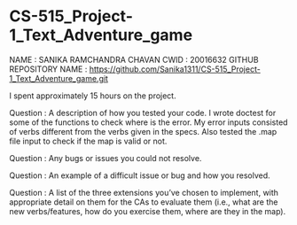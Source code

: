 # CS-515_Project-1_Text_Adventure_game
NAME : SANIKA RAMCHANDRA CHAVAN
CWID : 20016632
GITHUB REPOSITORY NAME : https://github.com/Sanika1311/CS-515_Project-1_Text_Adventure_game.git

I spent approximately 15 hours on the project. 

Question : A description of how you tested your code.
I wrote doctest for some of the functions to check where is the error. My error inputs consisted of verbs different from the verbs given in the  specs. Also tested the .map file input to check if the map is valid or not.  

Question : Any bugs or issues you could not resolve.


Question : An example of a difficult issue or bug and how you resolved.

Question : A list of the three extensions you’ve chosen to implement, with appropriate detail on them for the CAs to evaluate them (i.e., what are the new verbs/features, how do you exercise them, where are they in the map).
